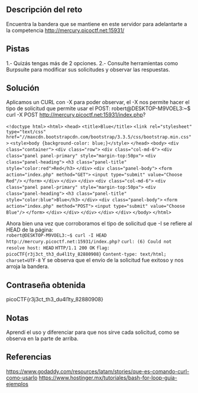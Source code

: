 ## Descripción del reto
Encuentra la bandera que se mantiene en este servidor para adelantarte a la competencia http://mercury.picoctf.net:15931/
## Pistas 
1.- Quizás tengas más de 2 opciones.
2.- Consulte herramientas como Burpsuite para modificar sus solicitudes y observar las respuestas.
## Solución 
Aplicamos un CURL con -X para poder observar, el -X nos permite hacer el tipo de solicitud que permite usar el POST: 
robert@DESKTOP-M9VOEL3:~$ curl -X POST http://mercury.picoctf.net:15931/index.php?

`<!doctype html>`
`<html>`
`<head>`
    `<title>Blue</title>`
    `<link rel="stylesheet" type="text/css" href="//maxcdn.bootstrapcdn.com/bootstrap/3.3.5/css/bootstrap.min.css">`
        `<style>body {background-color: blue;}</style>`
`</head>`
        `<body>`
                `<div class="container">`
                        `<div class="row">`
                                `<div class="col-md-6">`
                                        `<div class="panel panel-primary" style="margin-top:50px">`
                                                `<div class="panel-heading">`
                                                        `<h3 class="panel-title" style="color:red">Red</h3>`
                                                `</div>`
                                                `<div class="panel-body">`
                                                        `<form action="index.php" method="GET">`
                                                                `<input type="submit" value="Choose Red"/>`
                                                        `</form>`
                                                `</div>`
                                        `</div>`
                                `</div>`
                                `<div class="col-md-6">`
                                        `<div class="panel panel-primary" style="margin-top:50px">`
                                                `<div class="panel-heading">`
                                                        `<h3 class="panel-title" style="color:blue">Blue</h3>`
                                                `</div>`
                                                `<div class="panel-body">`
                                                        `<form action="index.php" method="POST">`
                                                                `<input type="submit" value="Choose Blue"/>`
                                                        `</form>`
                                                `</div>`
                                        `</div>`
                                `</div>`
                        `</div>`
                `</div>`
        `</body>`
`</html>`


Ahora bien una vez que corroboramos el tipo de solicitud que -I se refiere al HEAD de la página:  
`robert@DESKTOP-M9VOEL3:~$ curl -I HEAD http://mercury.picoctf.net:15931/index.php?`
`curl: (6) Could not resolve host: HEAD`
`HTTP/1.1 200 OK`
`flag: picoCTF{r3j3ct_th3_du4l1ty_82880908}`
`Content-type: text/html; charset=UTF-8`
Y se observa que el envío de la solicitud fue exitoso y nos arroja la bandera. 

## Contraseña obtenida 
picoCTF{r3j3ct_th3_du4l1ty_82880908}
## Notas 
Aprendí el uso y diferenciar para que nos sirve cada solicitud, como se observa en la parte de arriba.
## Referencias 
https://www.godaddy.com/resources/latam/stories/que-es-comando-curl-como-usarlo
https://www.hostinger.mx/tutoriales/bash-for-loop-guia-ejemplos
